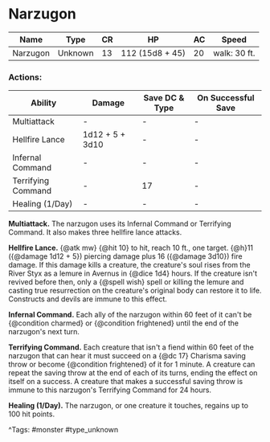 # Narzugon

| Name | Type | CR | HP | AC | Speed |
|------|------|----|----|----|-------|
| Narzugon | Unknown | 13 | 112 (15d8 + 45) | 20 | walk: 30 ft. |

### Actions:

| Ability | Damage | Save DC & Type | On Successful Save |
|---------|--------|----------------|--------------------|
| Multiattack | - | - | - |
| Hellfire Lance | 1d12 + 5 + 3d10 | - | - |
| Infernal Command | - | - | - |
| Terrifying Command | - | 17 | - |
| Healing (1/Day) | - | - | - |


**Multiattack.** The narzugon uses its Infernal Command or Terrifying Command. It also makes three hellfire lance attacks.

**Hellfire Lance.** {@atk mw} {@hit 10} to hit, reach 10 ft., one target. {@h}11 ({@damage 1d12 + 5}) piercing damage plus 16 ({@damage 3d10}) fire damage. If this damage kills a creature, the creature's soul rises from the River Styx as a lemure in Avernus in {@dice 1d4} hours. If the creature isn't revived before then, only a {@spell wish} spell or killing the lemure and casting true resurrection on the creature's original body can restore it to life. Constructs and devils are immune to this effect.

**Infernal Command.** Each ally of the narzugon within 60 feet of it can't be {@condition charmed} or {@condition frightened} until the end of the narzugon's next turn.

**Terrifying Command.** Each creature that isn't a fiend within 60 feet of the narzugon that can hear it must succeed on a {@dc 17} Charisma saving throw or become {@condition frightened} of it for 1 minute. A creature can repeat the saving throw at the end of each of its turns, ending the effect on itself on a success. A creature that makes a successful saving throw is immune to this narzugon's Terrifying Command for 24 hours.

**Healing (1/Day).** The narzugon, or one creature it touches, regains up to 100 hit points.

^Tags: #monster #type_unknown